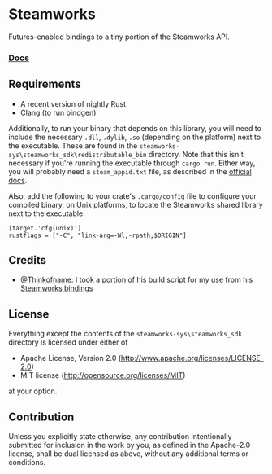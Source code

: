 # Steamworks

Futures-enabled bindings to a tiny portion of the Steamworks API.

### [Docs](https://seeker14491.github.io/steamworks-rs/steamworks)

## Requirements

- A recent version of nightly Rust
- Clang (to run bindgen)

Additionally, to run your binary that depends on this library, you will need to include the necessary `.dll`, `.dylib`, `.so` (depending on the platform) next to the executable. These are found in the `steamworks-sys\steamworks_sdk\redistributable_bin` directory. Note that this isn't necessary if you're running the executable through `cargo run`. Either way, you will probably need a `steam_appid.txt` file, as described in the [official docs](https://partner.steamgames.com/doc/sdk/api#SteamAPI_Init).

Also, add the following to your crate's `.cargo/config` file to configure your compiled binary, on Unix platforms, to locate the Steamworks shared library next to the executable:

```
[target.'cfg(unix)']
rustflags = ["-C", "link-arg=-Wl,-rpath,$ORIGIN"]
```

## Credits

- [@Thinkofname](https://github.com/Thinkofname): I took a portion of his build script for my use from [his Steamworks bindings](https://github.com/Thinkofname/steamworks-rs)

## License

Everything except the contents of the `steamworks-sys\steamworks_sdk` directory is licensed under either of

- Apache License, Version 2.0
    (http://www.apache.org/licenses/LICENSE-2.0)
- MIT license
    (http://opensource.org/licenses/MIT)

at your option.

## Contribution

Unless you explicitly state otherwise, any contribution intentionally submitted
for inclusion in the work by you, as defined in the Apache-2.0 license, shall be
dual licensed as above, without any additional terms or conditions.